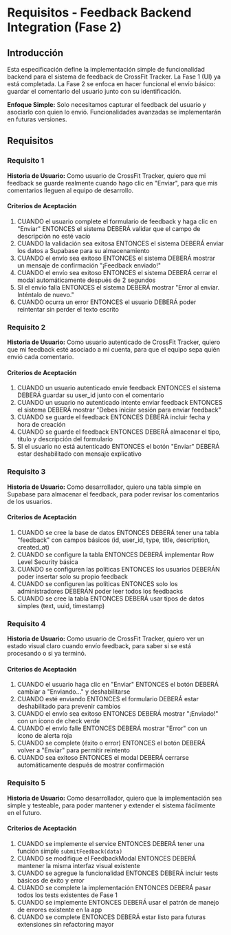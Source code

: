 # Requisitos - Feedback Backend Integration (Fase 2)

## Introducción

Esta especificación define la implementación simple de funcionalidad backend para el sistema de feedback de CrossFit Tracker. La Fase 1 (UI) ya está completada. La Fase 2 se enfoca en hacer funcional el envío básico: guardar el comentario del usuario junto con su identificación.

**Enfoque Simple:** Solo necesitamos capturar el feedback del usuario y asociarlo con quien lo envió. Funcionalidades avanzadas se implementarán en futuras versiones.

## Requisitos

### Requisito 1

**Historia de Usuario:** Como usuario de CrossFit Tracker, quiero que mi feedback se guarde realmente cuando hago clic en "Enviar", para que mis comentarios lleguen al equipo de desarrollo.

#### Criterios de Aceptación

1. CUANDO el usuario complete el formulario de feedback y haga clic en "Enviar" ENTONCES el sistema DEBERÁ validar que el campo de descripción no esté vacío
2. CUANDO la validación sea exitosa ENTONCES el sistema DEBERÁ enviar los datos a Supabase para su almacenamiento
3. CUANDO el envío sea exitoso ENTONCES el sistema DEBERÁ mostrar un mensaje de confirmación "¡Feedback enviado!"
4. CUANDO el envío sea exitoso ENTONCES el sistema DEBERÁ cerrar el modal automáticamente después de 2 segundos
5. SI el envío falla ENTONCES el sistema DEBERÁ mostrar "Error al enviar. Inténtalo de nuevo."
6. CUANDO ocurra un error ENTONCES el usuario DEBERÁ poder reintentar sin perder el texto escrito

### Requisito 2

**Historia de Usuario:** Como usuario autenticado de CrossFit Tracker, quiero que mi feedback esté asociado a mi cuenta, para que el equipo sepa quién envió cada comentario.

#### Criterios de Aceptación

1. CUANDO un usuario autenticado envíe feedback ENTONCES el sistema DEBERÁ guardar su user_id junto con el comentario
2. CUANDO un usuario no autenticado intente enviar feedback ENTONCES el sistema DEBERÁ mostrar "Debes iniciar sesión para enviar feedback"
3. CUANDO se guarde el feedback ENTONCES DEBERÁ incluir fecha y hora de creación
4. CUANDO se guarde el feedback ENTONCES DEBERÁ almacenar el tipo, título y descripción del formulario
5. SI el usuario no está autenticado ENTONCES el botón "Enviar" DEBERÁ estar deshabilitado con mensaje explicativo

### Requisito 3

**Historia de Usuario:** Como desarrollador, quiero una tabla simple en Supabase para almacenar el feedback, para poder revisar los comentarios de los usuarios.

#### Criterios de Aceptación

1. CUANDO se cree la base de datos ENTONCES DEBERÁ tener una tabla "feedback" con campos básicos (id, user_id, type, title, description, created_at)
2. CUANDO se configure la tabla ENTONCES DEBERÁ implementar Row Level Security básica
3. CUANDO se configuren las políticas ENTONCES los usuarios DEBERÁN poder insertar solo su propio feedback
4. CUANDO se configuren las políticas ENTONCES solo los administradores DEBERÁN poder leer todos los feedbacks
5. CUANDO se cree la tabla ENTONCES DEBERÁ usar tipos de datos simples (text, uuid, timestamp)

### Requisito 4

**Historia de Usuario:** Como usuario de CrossFit Tracker, quiero ver un estado visual claro cuando envío feedback, para saber si se está procesando o si ya terminó.

#### Criterios de Aceptación

1. CUANDO el usuario haga clic en "Enviar" ENTONCES el botón DEBERÁ cambiar a "Enviando..." y deshabilitarse
2. CUANDO esté enviando ENTONCES el formulario DEBERÁ estar deshabilitado para prevenir cambios
3. CUANDO el envío sea exitoso ENTONCES DEBERÁ mostrar "¡Enviado!" con un ícono de check verde
4. CUANDO el envío falle ENTONCES DEBERÁ mostrar "Error" con un ícono de alerta roja
5. CUANDO se complete (éxito o error) ENTONCES el botón DEBERÁ volver a "Enviar" para permitir reintento
6. CUANDO sea exitoso ENTONCES el modal DEBERÁ cerrarse automáticamente después de mostrar confirmación

### Requisito 5

**Historia de Usuario:** Como desarrollador, quiero que la implementación sea simple y testeable, para poder mantener y extender el sistema fácilmente en el futuro.

#### Criterios de Aceptación

1. CUANDO se implemente el service ENTONCES DEBERÁ tener una función simple `submitFeedback(data)`
2. CUANDO se modifique el FeedbackModal ENTONCES DEBERÁ mantener la misma interfaz visual existente
3. CUANDO se agregue la funcionalidad ENTONCES DEBERÁ incluir tests básicos de éxito y error
4. CUANDO se complete la implementación ENTONCES DEBERÁ pasar todos los tests existentes de Fase 1
5. CUANDO se implemente ENTONCES DEBERÁ usar el patrón de manejo de errores existente en la app
6. CUANDO se complete ENTONCES DEBERÁ estar listo para futuras extensiones sin refactoring mayor